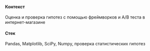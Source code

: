 #### Контекст
Оценка и проверка гипотез с помощью фреймворков и A/B теста в интернет-магазине

#### Стек
Pandas, Matplotlib, SciPy, Numpy, проверка статистических гипотез